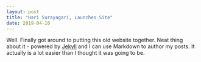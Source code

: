 ```yaml
---
layout: post
title: "Hari Surayagari, Launches Site"
date: 2019-04-10
---
```


Well. Finally got around to putting this old website together. Neat thing about it - powered by [Jekyll](http://jekyllrb.com) and I can use Markdown to author my posts. It actually is a lot easier than I thought it was going to be.
